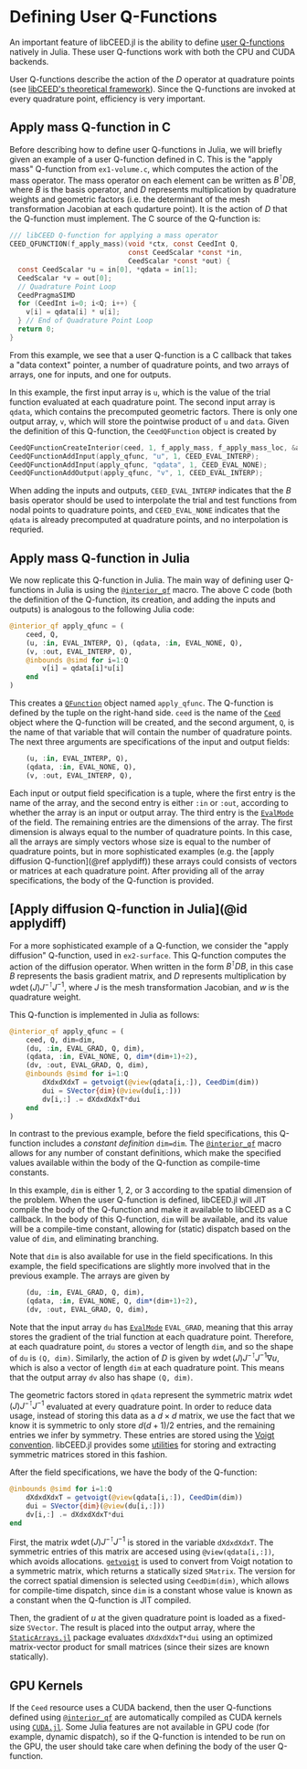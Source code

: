 # Defining User Q-Functions

An important feature of libCEED.jl is the ability to define [user
Q-functions](https://libceed.readthedocs.io/en/latest/libCEEDapi/#gallery-of-qfunctions)
natively in Julia. These user Q-functions work with both the CPU and CUDA
backends.

User Q-functions describe the action of the $D$ operator at quadrature points
(see [libCEED's theoretical
framework](https://libceed.readthedocs.io/en/latest/libCEEDapi/#theoretical-framework)).
Since the Q-functions are invoked at every quadrature point, efficiency is
very important.

## Apply mass Q-function in C

Before describing how to define user Q-functions in Julia, we will briefly given
an example of a user Q-function defined in C. This is the "apply mass"
Q-function from `ex1-volume.c`, which computes the action of the mass operator.
The mass operator on each element can be written as $B^\intercal D B$, where $B$
is the basis operator, and $D$ represents multiplication by quadrature weights
and geometric factors (i.e. the determinant of the mesh transformation Jacobian
at each qudarture point). It is the action of $D$ that the Q-function must
implement. The C source of the Q-function is:

```c
/// libCEED Q-function for applying a mass operator
CEED_QFUNCTION(f_apply_mass)(void *ctx, const CeedInt Q,
                             const CeedScalar *const *in,
                             CeedScalar *const *out) {
  const CeedScalar *u = in[0], *qdata = in[1];
  CeedScalar *v = out[0];
  // Quadrature Point Loop
  CeedPragmaSIMD
  for (CeedInt i=0; i<Q; i++) {
    v[i] = qdata[i] * u[i];
  } // End of Quadrature Point Loop
  return 0;
}
```

From this example, we see that a user Q-function is a C callback that takes a
"data context" pointer, a number of quadrature points, and two arrays of arrays,
one for inputs, and one for outputs.

In this example, the first input array is `u`, which is the value of the trial
function evaluated at each quadrature point. The second input array is `qdata`,
which contains the precomputed geometric factors. There is only one output
array, `v`, which will store the pointwise product of `u` and `data`. Given the
definition of this Q-function, the `CeedQFunction` object is created by
```c
CeedQFunctionCreateInterior(ceed, 1, f_apply_mass, f_apply_mass_loc, &apply_qfunc);
CeedQFunctionAddInput(apply_qfunc, "u", 1, CEED_EVAL_INTERP);
CeedQFunctionAddInput(apply_qfunc, "qdata", 1, CEED_EVAL_NONE);
CeedQFunctionAddOutput(apply_qfunc, "v", 1, CEED_EVAL_INTERP);
```
When adding the inputs and outputs, `CEED_EVAL_INTERP` indicates that the $B$
basis operator should be used to interpolate the trial and test functions from
nodal points to quadrature points, and `CEED_EVAL_NONE` indicates that the
`qdata` is already precomputed at quadrature points, and no interpolation is
requried.

## Apply mass Q-function in Julia

We now replicate this Q-function in Julia. The main way of defining user
Q-functions in Julia is using the [`@interior_qf`](@ref) macro. The above C code
(both the definition of the Q-function, its creation, and adding the inputs and
outputs) is analogous to the following Julia code:

```julia
@interior_qf apply_qfunc = (
    ceed, Q,
    (u, :in, EVAL_INTERP, Q), (qdata, :in, EVAL_NONE, Q),
    (v, :out, EVAL_INTERP, Q),
    @inbounds @simd for i=1:Q
        v[i] = qdata[i]*u[i]
    end
)
```

This creates a [`QFunction`](@ref) object named `apply_qfunc`. The Q-function is
defined by the tuple on the right-hand side. `ceed` is the name of the
[`Ceed`](@ref) object where the Q-function will be created, and the second
argument, `Q`, is the name of that variable that will contain the number of
quadrature points. The next three arguments are specifications of the input and
output fields:
```julia
    (u, :in, EVAL_INTERP, Q),
    (qdata, :in, EVAL_NONE, Q),
    (v, :out, EVAL_INTERP, Q),
```
Each input or output field specification is a tuple, where the first entry is
the name of the array, and the second entry is either `:in` or `:out`, according
to whether the array is an input or output array. The third entry is the
[`EvalMode`](@ref) of the field. The remaining entries are the dimensions of the
array. The first dimension is always equal to the number of quadrature points.
In this case, all the arrays are simply vectors whose size is equal to the
number of quadrature points, but in more sophisticated examples (e.g. the [apply
diffusion Q-function](@ref applydiff)) these arrays could consists of vectors or
matrices at each quadrature point. After providing all of the array
specifications, the body of the Q-function is provided.

## [Apply diffusion Q-function in Julia](@id applydiff)

For a more sophisticated example of a Q-function, we consider the "apply
diffusion" Q-function, used in `ex2-surface`. This Q-function computes the
action of the diffusion operator. When written in the form $B^\intercal D B$, in
this case $B$ represents the basis gradient matrix, and $D$ represents
multiplication by $w \det(J) J^{-\intercal} J^{-1}$, where $J$ is the mesh
transformation Jacobian, and $w$ is the quadrature weight.

This Q-function is implemented in Julia as follows:
```julia
@interior_qf apply_qfunc = (
    ceed, Q, dim=dim,
    (du, :in, EVAL_GRAD, Q, dim),
    (qdata, :in, EVAL_NONE, Q, dim*(dim+1)÷2),
    (dv, :out, EVAL_GRAD, Q, dim),
    @inbounds @simd for i=1:Q
        dXdxdXdxT = getvoigt(@view(qdata[i,:]), CeedDim(dim))
        dui = SVector{dim}(@view(du[i,:]))
        dv[i,:] .= dXdxdXdxT*dui
    end
)
```
In contrast to the previous example, before the field specifications, this
Q-function includes a _constant definition_ `dim=dim`. The
[`@interior_qf`](@ref) macro allows for any number of constant definitions,
which make the specified values available within the body of the Q-function as
compile-time constants.

In this example, `dim` is either 1, 2, or 3 according to the spatial dimension
of the problem. When the user Q-function is defined, libCEED.jl will JIT compile
the body of the Q-function and make it available to libCEED as a C callback. In
the body of this Q-function, `dim` will be available, and its value will be a
compile-time constant, allowing for (static) dispatch based on the value of
`dim`, and eliminating branching.

Note that `dim` is also available for use in the field specifications. In this
example, the field specifications are slightly more involved that in the
previous example. The arrays are given by
```julia
    (du, :in, EVAL_GRAD, Q, dim),
    (qdata, :in, EVAL_NONE, Q, dim*(dim+1)÷2),
    (dv, :out, EVAL_GRAD, Q, dim),
```
Note that the input array `du` has [`EvalMode`](@ref) `EVAL_GRAD`, meaning that
this array stores the gradient of the trial function at each quadrature point.
Therefore, at each quadrature point, `du` stores a vector of length `dim`, and
so the shape of `du` is `(Q, dim)`. Similarly, the action of $D$ is given by
$w \det(J) J^{-\intercal} J^{-1} \nabla u$, which is also a vector of length `dim` at
each quadrature point. This means that the output array `dv` also has shape
`(Q, dim)`.

The geometric factors stored in `qdata` represent the symmetric matrix $w
\det(J) J^{-\intercal} J^{-1}$ evaluated at every quadrature point. In order to
reduce data usage, instead of storing this data as a $d \times d$ matrix, we use
the fact that we know it is symmetric to only store $d(d+1)/2$ entries, and the
remaining entries we infer by symmetry. These entries are stored using the
[Voigt convention](https://en.wikipedia.org/wiki/Voigt_notation). libCEED.jl
provides some [utilities](Misc.md#libCEED.getvoigt) for storing and extracting
symmetric matrices stored in this fashion.

After the field specifications, we have the body of the Q-function:
```julia
@inbounds @simd for i=1:Q
    dXdxdXdxT = getvoigt(@view(qdata[i,:]), CeedDim(dim))
    dui = SVector{dim}(@view(du[i,:]))
    dv[i,:] .= dXdxdXdxT*dui
end
```
First, the matrix $w \det(J) J^{-\intercal} J^{-1}$ is stored in the variable
`dXdxdXdxT`. The symmetric entries of this matrix are accesed using
`@view(qdata[i,:])`, which avoids allocations. [`getvoigt`](@ref) is used to
convert from Voigt notation to a symmetric matrix, which returns a statically
sized `SMatrix`. The version for the correct spatial dimension is selected using
`CeedDim(dim)`, which allows for compile-time dispatch, since `dim` is a
constant whose value is known as a constant when the Q-function is JIT compiled.

Then, the gradient of $u$ at the given quadrature point is loaded as a
fixed-size `SVector`. The result is placed into the output array, where the
[`StaticArrays.jl`](https://github.com/JuliaArrays/StaticArrays.jl) package
evaluates `dXdxdXdxT*dui` using an optimized matrix-vector product for small
matrices (since their sizes are known statically).

## GPU Kernels

If the `Ceed` resource uses a CUDA backend, then the user Q-functions defined
using [`@interior_qf`](@ref) are automatically compiled as CUDA kernels using
[`CUDA.jl`](https://github.com/JuliaGPU/CUDA.jl). Some Julia features are not
available in GPU code (for example, dynamic dispatch), so if the Q-function is
intended to be run on the GPU, the user should take care when defining the body
of the user Q-function.
